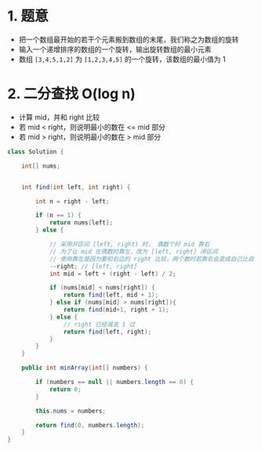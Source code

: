 

# 1. 题意

- 把一个数组最开始的若干个元素搬到数组的末尾，我们称之为数组的旋转
- 输入一个递增排序的数组的一个旋转，输出旋转数组的最小元素
- 数组 `[3,4,5,1,2]` 为 `[1,2,3,4,5]` 的一个旋转，该数组的最小值为 1


# 2. 二分查找 O(log n)

- 计算 mid，并和 right 比较
- 若 mid < right，则说明最小的数在 <= mid 部分
- 若 mid > right，则说明最小的数在 > mid 部分

```java
class Solution {

    int[] nums;


    int find(int left, int right) {

        int n = right - left;

        if (n == 1) {
            return nums[left];
        } else {

            // 采用开区间 [left, right) 时， 偶数个时 mid 靠右
            // 为了让 mid 在偶数时靠左，改为 [left, right] 闭区间
            // 使用靠左是因为要和右边的 right 比较，两个数时若靠右会变成自己比自己
            --right; // [left, right]
            int mid = left + (right - left) / 2;

            if (nums[mid] < nums[right]) {
                return find(left, mid + 1);
            } else if (nums[mid] > nums[right]){
                return find(mid+1, right + 1);
            } else {
                // right 已经减去 1 过
                return find(left, right);
            }
        }
    }

    public int minArray(int[] numbers) {

        if (numbers == null || numbers.length == 0) {
            return 0;
        }

        this.nums = numbers;

        return find(0, numbers.length);
    }
}
```